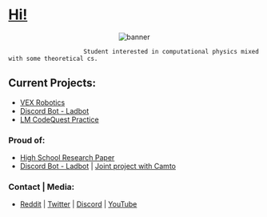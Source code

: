 # [Hi!](https://jpvinnie.github.io/)

<p align="center">
  <img src="https://github.com/jpVinnie/jpVinnie/blob/master/Data/coolbackcropped.png" alt="banner" />
</p>

                         Student interested in computational physics mixed with some theoretical cs. 

## Current Projects:
- [VEX Robotics](https://github.com/CodeIGuess/Robotics) 
- [Discord Bot - Ladbot](https://github.com/Camto/Lad)
- [LM CodeQuest Practice](https://github.com/Camto/Codequest)

### Proud of:
- [High School Research Paper](https://github.com/jpVinnie/Pythagorean-Triples-in-the-Pascal-Triangle)
- [Discord Bot - Ladbot](https://github.com/Camto/Lad) | [Joint project with Camto](https://github.com/Camto)

### Contact | Media:
- [Reddit](https://www.reddit.com/user/Stenfor) | [Twitter](https://twitter.com/jp_vinnie) | [Discord](https://discordapp.com/users/294518633541926912) | [YouTube](https://www.youtube.com/channel/UCD6b4d3B_u7fct5YypG0Wow)
